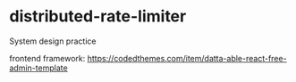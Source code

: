 # distributed-rate-limiter
System design practice

frontend framework: https://codedthemes.com/item/datta-able-react-free-admin-template